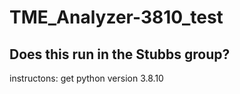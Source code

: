# TME_Analyzer-3810_test
## Does this run in the Stubbs group?

instructons:
get python version 3.8.10
